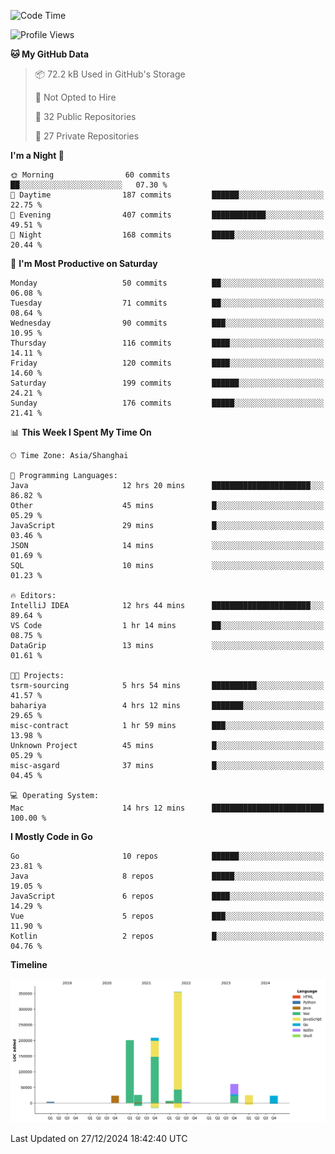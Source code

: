 <!--START_SECTION:waka-->
![Code Time](http://img.shields.io/badge/Code%20Time-3%2C006%20hrs%2022%20mins-blue)

![Profile Views](http://img.shields.io/badge/Profile%20Views-0-blue)

**🐱 My GitHub Data** 

> 📦 72.2 kB Used in GitHub's Storage 
 > 
> 🚫 Not Opted to Hire
 > 
> 📜 32 Public Repositories 
 > 
> 🔑 27 Private Repositories 
 > 
**I'm a Night 🦉** 

```text
🌞 Morning                60 commits          ██░░░░░░░░░░░░░░░░░░░░░░░   07.30 % 
🌆 Daytime                187 commits         ██████░░░░░░░░░░░░░░░░░░░   22.75 % 
🌃 Evening                407 commits         ████████████░░░░░░░░░░░░░   49.51 % 
🌙 Night                  168 commits         █████░░░░░░░░░░░░░░░░░░░░   20.44 % 
```
📅 **I'm Most Productive on Saturday** 

```text
Monday                   50 commits          ██░░░░░░░░░░░░░░░░░░░░░░░   06.08 % 
Tuesday                  71 commits          ██░░░░░░░░░░░░░░░░░░░░░░░   08.64 % 
Wednesday                90 commits          ███░░░░░░░░░░░░░░░░░░░░░░   10.95 % 
Thursday                 116 commits         ████░░░░░░░░░░░░░░░░░░░░░   14.11 % 
Friday                   120 commits         ████░░░░░░░░░░░░░░░░░░░░░   14.60 % 
Saturday                 199 commits         ██████░░░░░░░░░░░░░░░░░░░   24.21 % 
Sunday                   176 commits         █████░░░░░░░░░░░░░░░░░░░░   21.41 % 
```


📊 **This Week I Spent My Time On** 

```text
🕑︎ Time Zone: Asia/Shanghai

💬 Programming Languages: 
Java                     12 hrs 20 mins      ██████████████████████░░░   86.82 % 
Other                    45 mins             █░░░░░░░░░░░░░░░░░░░░░░░░   05.29 % 
JavaScript               29 mins             █░░░░░░░░░░░░░░░░░░░░░░░░   03.46 % 
JSON                     14 mins             ░░░░░░░░░░░░░░░░░░░░░░░░░   01.69 % 
SQL                      10 mins             ░░░░░░░░░░░░░░░░░░░░░░░░░   01.23 % 

🔥 Editors: 
IntelliJ IDEA            12 hrs 44 mins      ██████████████████████░░░   89.64 % 
VS Code                  1 hr 14 mins        ██░░░░░░░░░░░░░░░░░░░░░░░   08.75 % 
DataGrip                 13 mins             ░░░░░░░░░░░░░░░░░░░░░░░░░   01.61 % 

🐱‍💻 Projects: 
tsrm-sourcing            5 hrs 54 mins       ██████████░░░░░░░░░░░░░░░   41.57 % 
bahariya                 4 hrs 12 mins       ███████░░░░░░░░░░░░░░░░░░   29.65 % 
misc-contract            1 hr 59 mins        ███░░░░░░░░░░░░░░░░░░░░░░   13.98 % 
Unknown Project          45 mins             █░░░░░░░░░░░░░░░░░░░░░░░░   05.29 % 
misc-asgard              37 mins             █░░░░░░░░░░░░░░░░░░░░░░░░   04.45 % 

💻 Operating System: 
Mac                      14 hrs 12 mins      █████████████████████████   100.00 % 
```

**I Mostly Code in Go** 

```text
Go                       10 repos            ██████░░░░░░░░░░░░░░░░░░░   23.81 % 
Java                     8 repos             █████░░░░░░░░░░░░░░░░░░░░   19.05 % 
JavaScript               6 repos             ████░░░░░░░░░░░░░░░░░░░░░   14.29 % 
Vue                      5 repos             ███░░░░░░░░░░░░░░░░░░░░░░   11.90 % 
Kotlin                   2 repos             █░░░░░░░░░░░░░░░░░░░░░░░░   04.76 % 
```



**Timeline**

![Lines of Code chart](https://raw.githubusercontent.com/youtiaoguagua/youtiaoguagua/master/assets/bar_graph.png)


 Last Updated on 27/12/2024 18:42:40 UTC
<!--END_SECTION:waka-->